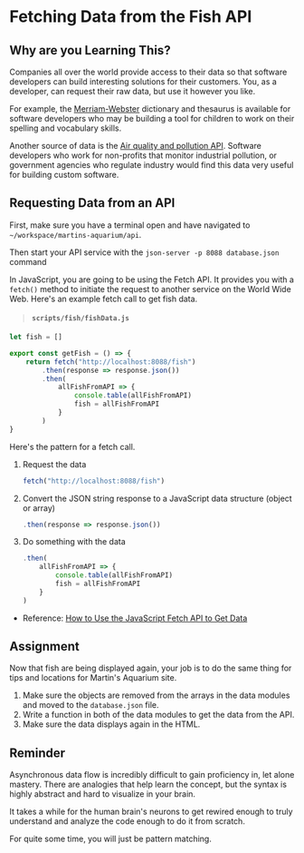 # Fetching Data from the Fish API

## Why are you Learning This?

Companies all over the world provide access to their data so that software developers can build interesting solutions for their customers. You, as a developer, can request their raw data, but use it however you like.

For example, the [Merriam-Webster](https://dictionaryapi.com/) dictionary and thesaurus is available for software developers who may be building a tool for children to work on their spelling and vocabulary skills.

Another source of data is the [Air quality and pollution API](https://www.airvisual.com/air-pollution-data-api). Software developers who work for non-profits that monitor industrial pollution, or government agencies who regulate industry would find this data very useful for building custom software.

## Requesting Data from an API

First, make sure you have a terminal open and have navigated to `~/workspace/martins-aquarium/api`.

Then start your API service with the `json-server -p 8088 database.json` command

In JavaScript, you are going to be using the Fetch API. It provides you with a `fetch()` method to initiate the request to another service on the World Wide Web. Here's an example fetch call to get fish data.

> #### `scripts/fish/fishData.js`
```js
let fish = []

export const getFish = () => {
    return fetch("http://localhost:8088/fish")
        .then(response => response.json())
        .then(
            allFishFromAPI => {
                console.table(allFishFromAPI)
                fish = allFishFromAPI
            }
        )
}
```

Here's the pattern for a fetch call.

1. Request the data
    ```js
    fetch("http://localhost:8088/fish")
    ```
1. Convert the JSON string response to a JavaScript data structure (object or array)
    ```js
    .then(response => response.json())
    ```
1. Do something with the data
    ```js
    .then(
        allFishFromAPI => {
            console.table(allFishFromAPI)
            fish = allFishFromAPI
        }
    )
    ```

* Reference: [How to Use the JavaScript Fetch API to Get Data](https://scotch.io/tutorials/how-to-use-the-javascript-fetch-api-to-get-data)

## Assignment

Now that fish are being displayed again, your job is to do the same thing for tips and locations for Martin's Aquarium site.

1. Make sure the objects are removed from the arrays in the data modules and moved to the `database.json` file.
1. Write a function in both of the data modules to get the data from the API.
1. Make sure the data displays again in the HTML.

## Reminder

Asynchronous data flow is incredibly difficult to gain proficiency in, let alone mastery. There are analogies that help learn the concept, but the syntax is highly abstract and hard to visualize in your brain.

It takes a while for the human brain's neurons to get rewired enough to truly understand and analyze the code enough to do it from scratch.

For quite some time, you will just be pattern matching.